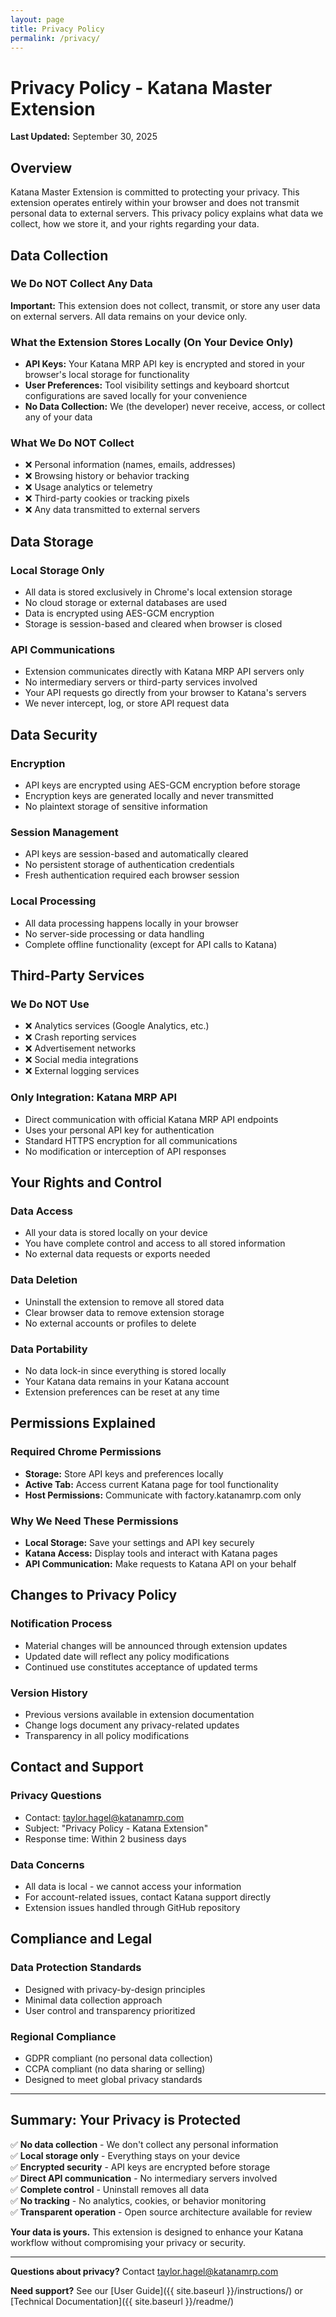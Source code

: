 ```yaml
---
layout: page
title: Privacy Policy
permalink: /privacy/
---
```


# Privacy Policy - Katana Master Extension

**Last Updated:** September 30, 2025

## Overview

Katana Master Extension is committed to protecting your privacy. This extension operates entirely within your browser and does not transmit personal data to external servers. This privacy policy explains what data we collect, how we store it, and your rights regarding your data.

## Data Collection

### We Do NOT Collect Any Data
**Important:** This extension does not collect, transmit, or store any user data on external servers. All data remains on your device only.

### What the Extension Stores Locally (On Your Device Only)
- **API Keys:** Your Katana MRP API key is encrypted and stored in your browser's local storage for functionality
- **User Preferences:** Tool visibility settings and keyboard shortcut configurations are saved locally for your convenience
- **No Data Collection:** We (the developer) never receive, access, or collect any of your data

### What We Do NOT Collect
- ❌ Personal information (names, emails, addresses)
- ❌ Browsing history or behavior tracking
- ❌ Usage analytics or telemetry
- ❌ Third-party cookies or tracking pixels
- ❌ Any data transmitted to external servers

## Data Storage

### Local Storage Only
- All data is stored exclusively in Chrome's local extension storage
- No cloud storage or external databases are used
- Data is encrypted using AES-GCM encryption
- Storage is session-based and cleared when browser is closed

### API Communications
- Extension communicates directly with Katana MRP API servers only
- No intermediary servers or third-party services involved
- Your API requests go directly from your browser to Katana's servers
- We never intercept, log, or store API request data

## Data Security

### Encryption
- API keys are encrypted using AES-GCM encryption before storage
- Encryption keys are generated locally and never transmitted
- No plaintext storage of sensitive information

### Session Management
- API keys are session-based and automatically cleared
- No persistent storage of authentication credentials
- Fresh authentication required each browser session

### Local Processing
- All data processing happens locally in your browser
- No server-side processing or data handling
- Complete offline functionality (except for API calls to Katana)

## Third-Party Services

### We Do NOT Use
- ❌ Analytics services (Google Analytics, etc.)
- ❌ Crash reporting services
- ❌ Advertisement networks
- ❌ Social media integrations
- ❌ External logging services

### Only Integration: Katana MRP API
- Direct communication with official Katana MRP API endpoints
- Uses your personal API key for authentication
- Standard HTTPS encryption for all communications
- No modification or interception of API responses

## Your Rights and Control

### Data Access
- All your data is stored locally on your device
- You have complete control and access to all stored information
- No external data requests or exports needed

### Data Deletion
- Uninstall the extension to remove all stored data
- Clear browser data to remove extension storage
- No external accounts or profiles to delete

### Data Portability
- No data lock-in since everything is stored locally
- Your Katana data remains in your Katana account
- Extension preferences can be reset at any time

## Permissions Explained

### Required Chrome Permissions
- **Storage:** Store API keys and preferences locally
- **Active Tab:** Access current Katana page for tool functionality
- **Host Permissions:** Communicate with factory.katanamrp.com only

### Why We Need These Permissions
- **Local Storage:** Save your settings and API key securely
- **Katana Access:** Display tools and interact with Katana pages
- **API Communication:** Make requests to Katana API on your behalf

## Changes to Privacy Policy

### Notification Process
- Material changes will be announced through extension updates
- Updated date will reflect any policy modifications
- Continued use constitutes acceptance of updated terms

### Version History
- Previous versions available in extension documentation
- Change logs document any privacy-related updates
- Transparency in all policy modifications

## Contact and Support

### Privacy Questions
- Contact: taylor.hagel@katanamrp.com
- Subject: "Privacy Policy - Katana Extension"
- Response time: Within 2 business days

### Data Concerns
- All data is local - we cannot access your information
- For account-related issues, contact Katana support directly
- Extension issues handled through GitHub repository

## Compliance and Legal

### Data Protection Standards
- Designed with privacy-by-design principles
- Minimal data collection approach
- User control and transparency prioritized

### Regional Compliance
- GDPR compliant (no personal data collection)
- CCPA compliant (no data sharing or selling)
- Designed to meet global privacy standards

---

## Summary: Your Privacy is Protected

✅ **No data collection** - We don't collect any personal information  
✅ **Local storage only** - Everything stays on your device  
✅ **Encrypted security** - API keys are encrypted before storage  
✅ **Direct API communication** - No intermediary servers involved  
✅ **Complete control** - Uninstall removes all data  
✅ **No tracking** - No analytics, cookies, or behavior monitoring  
✅ **Transparent operation** - Open source architecture available for review  

**Your data is yours.** This extension is designed to enhance your Katana workflow without compromising your privacy or security.

---

**Questions about privacy?** Contact taylor.hagel@katanamrp.com

**Need support?** See our [User Guide]({{ site.baseurl }}/instructions/) or [Technical Documentation]({{ site.baseurl }}/readme/)